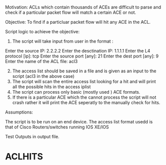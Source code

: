 Motivation:
ACLs which contain thousands of ACEs are difficult to parse and check if a particular packet flow will match a certain ACE or not.

Objective:
To find if a particluar packet flow will hit any ACE in the ACL.

Script logic to achieve the objective:
1) The script will take input from user in the format :

Enter the source IP: 2.2.2.2
Enter the desctination IP: 1.1.1.1
Enter the L4 protocol [ip]: tcp
Enter the source port [any]: 21
Enter the dest port [any]: 9
Enter the name of the ACL file: acl3


2) The access list should be saved in a file and is given as an input to the script (acl3 in the above case)
3) The script will scan the entire access list looking for a hit and will print all the possible hits in the access iplist
4) The script can process only basic (mostly used ) ACE formats.
5) If there is a particular ACE which the cannot process the script will not crash rather it will print the ACE seperatly to the manually check for hits.

Assumptions:

The script is to be run on an end device.
The access list format usedd is that of Cisco Routers/switches running IOS XE/IOS

Test Outputs in output file.
# ACLHITS
